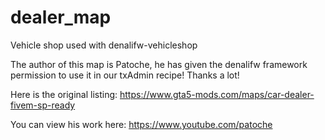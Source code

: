 # dealer_map
Vehicle shop used with denalifw-vehicleshop

The author of this map is Patoche, he has given the denalifw framework permission to use it in our txAdmin recipe! Thanks a lot!

Here is the original listing: https://www.gta5-mods.com/maps/car-dealer-fivem-sp-ready

You can view his work here: https://www.youtube.com/patoche

